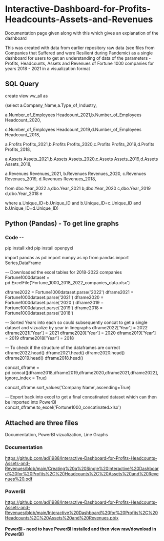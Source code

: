 # Interactive-Dashboard-for-Profits-Headcounts-Assets-and-Revenues

Documentation page given along with this which gives an explanation of the dashboard

This was created with data from earlier repository raw data (see files from Companies that Suffered and were Resilient during Pandemic) as a single dashboard for users to get an understanding of data of the parameters - Profits, Headcounts, Assets and Revenues of Fortune 1000 companies for years 2018 - 2021 in a visualization format

## SQL Query
create view vw_all as

(select a.Company_Name,a.Type_of_Industry,

a.Number_of_Employees Headcount_2021,b.Number_of_Employees Headcount_2020,

c.Number_of_Employees Headcount_2019,d.Number_of_Employees Headcount_2018,

a.Profits Profits_2021,b.Profits Profits_2020,c.Profits Profits_2019,d.Profits Profits_2018,

a.Assets Assets_2021,b.Assets Assets_2020,c.Assets Assets_2019,d.Assets Assets_2018,

a.Revenues Revenues_2021, b.Revenues Revenues_2020, c.Revenues Revenues_2019, d.Revenues Revenues_2018,

from dbo.Year_2022 a,dbo.Year_2021 b,dbo.Year_2020 c,dbo.Year_2019 d,dbo.Year_2018 e

where a.Unique_ID=b.Unique_ID and b.Unique_ID=c.Unique_ID and b.Unique_ID=d.Unique_ID)


## Python (Pandas) -  To get line graphs
### Code --

pip install xlrd
pip install openpyxl

import pandas as pd
import numpy as np
from pandas import Series,DataFrame

-- Downloaded the excel tables for 2018-2022 companies
Fortune1000dataset = pd.ExcelFile('Fortune_1000_2018_2022_companies_data.xlsx')

dframe2022 = Fortune1000dataset.parse('2022')
dframe2021 = Fortune1000dataset.parse('2021')
dframe2020 = Fortune1000dataset.parse('2020')
dframe2019 = Fortune1000dataset.parse('2019')
dframe2018 = Fortune1000dataset.parse('2018')

-- Sorted Years into each so could subsequently concat to get a single dataset and vizualize by year in linegraphs
dframe2022['Year'] = 2022
dframe2021['Year'] = 2021
dframe2020['Year'] = 2020
dframe2019['Year'] = 2019
dframe2018['Year'] = 2018

-- To check if the structure of the dataframes are correct
dframe2022.head()
dframe2021.head()
dframe2020.head()
dframe2019.head()
dframe2018.head()

concat_dframe = pd.concat([dframe2018,dframe2019,dframe2020,dframe2021,dframe2022], ignore_index = True)

concat_dframe.sort_values('Company Name',ascending=True)

-- Export back into excel to get a final concatinated dataset which can then be imported into PowerBI
concat_dframe.to_excel('Fortune1000_concatinated.xlsx')


## Attached are three files
Documentation, PowerBI vizualization, Line Graphs

### Documentation
https://github.com/adi1988/Interactive-Dashboard-for-Profits-Headcounts-Assets-and-Revenues/blob/main/Creating%20a%20Single%20Interactive%20Dashboard%20for%20Profits%2C%20Headcounts%2C%20Assets%20and%20Revenues%20.pdf

### PowerBI 
https://github.com/adi1988/Interactive-Dashboard-for-Profits-Headcounts-Assets-and-Revenues/blob/main/Interactive%20Dashboard%20for%20Profits%2C%20Headcounts%2C%20Assets%20and%20Revenues.pbix
#### PowerBI - need to have PowerBI installed and then view raw/download in PowerBI)
